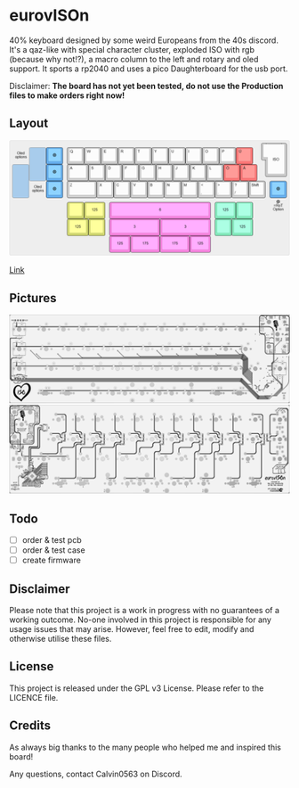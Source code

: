 # eurovISOn
 
40% keyboard designed by some weird Europeans from the 40s discord. It's a qaz-like with special character cluster, exploded ISO with rgb (because why not!?), a macro column to the left and rotary and oled support. It sports a rp2040 and uses a pico Daughterboard for the usb port.

Disclaimer: 
**The board has not yet been tested, do not use the Production files to make orders right now!**

## Layout

![](https://github.com/calvin-mcd/eurovISOn/blob/main/Images/KLE.png)

[Link](https://www.keyboard-layout-editor.com/#/gists/c5cb8d03115bd811b00f9896965940d2)

## Pictures

![](https://github.com/calvin-mcd/eurovISOn/blob/main/Images/top.png)
![](https://github.com/calvin-mcd/eurovISOn/blob/main/Images/bottom.png)

## Todo

- [ ] order & test pcb
- [ ] order & test case
- [ ] create firmware

## Disclaimer

Please note that this project is a work in progress with no guarantees of a working outcome. No-one involved in this project is responsible for any usage issues that may arise. However, feel free to edit, modify and otherwise utilise these files.

## License

This project is released under the GPL v3 License. Please refer to the LICENCE file.

## Credits
	
As always big thanks to the many people who helped me and inspired this board!

Any questions, contact Calvin0563 on Discord. 